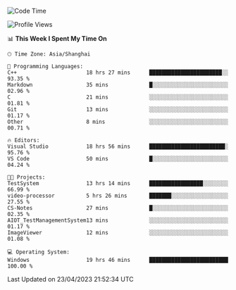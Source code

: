 <!--START_SECTION:waka-->
![Code Time](http://img.shields.io/badge/Code%20Time-882%20hrs%2041%20mins-blue)

![Profile Views](http://img.shields.io/badge/Profile%20Views-6-blue)

📊 **This Week I Spent My Time On** 

```text
🕑︎ Time Zone: Asia/Shanghai

💬 Programming Languages: 
C++                      18 hrs 27 mins      ███████████████████████░░   93.35 % 
Markdown                 35 mins             █░░░░░░░░░░░░░░░░░░░░░░░░   02.96 % 
C                        21 mins             ░░░░░░░░░░░░░░░░░░░░░░░░░   01.81 % 
Git                      13 mins             ░░░░░░░░░░░░░░░░░░░░░░░░░   01.17 % 
Other                    8 mins              ░░░░░░░░░░░░░░░░░░░░░░░░░   00.71 % 

🔥 Editors: 
Visual Studio            18 hrs 56 mins      ████████████████████████░   95.76 % 
VS Code                  50 mins             █░░░░░░░░░░░░░░░░░░░░░░░░   04.24 % 

🐱‍💻 Projects: 
TestSystem               13 hrs 14 mins      █████████████████░░░░░░░░   66.99 % 
video-processor          5 hrs 26 mins       ███████░░░░░░░░░░░░░░░░░░   27.55 % 
CS-Notes                 27 mins             █░░░░░░░░░░░░░░░░░░░░░░░░   02.35 % 
AIOT_TestManagementSystem13 mins             ░░░░░░░░░░░░░░░░░░░░░░░░░   01.17 % 
ImageViewer              12 mins             ░░░░░░░░░░░░░░░░░░░░░░░░░   01.08 % 

💻 Operating System: 
Windows                  19 hrs 46 mins      █████████████████████████   100.00 % 
```


 Last Updated on 23/04/2023 21:52:34 UTC
<!--END_SECTION:waka-->